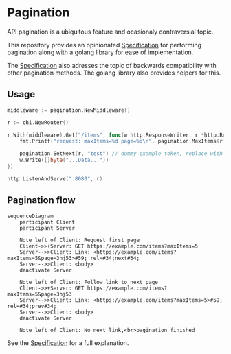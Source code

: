 # Pagination

API pagination is a ubiquitous feature and ocasionaly contraversial topic.

This repository provides an opinionated [Specification](SPECIFICATION.md) for performing pagination
along with a golang library for ease of implementation.

The [Specification](SPECIFICATION.md) also adresses the topic of backwards compatibility with other pagination
methods. The golang library also provides helpers for this.

## Usage

```go
middleware := pagination.NewMiddleware()

r := chi.NewRouter()

r.With(middleware).Get("/items", func(w http.ResponseWriter, r *http.Request) {
    fmt.Printf("request: maxItems=%d page=%q\n", pagination.MaxItems(r), pagination.Page(r))

    pagination.SetNext(r, "test") // dummy example token, replace with your own
    w.Write([]byte("...Data..."))
})

http.ListenAndServe(":8080", r)
```

## Pagination flow

```mermaid
sequenceDiagram
    participant Client
    participant Server

    Note left of Client: Request first page
    Client->>+Server: GET https://example.com/items?maxItems=5
    Server-->>Client: Link: <https://example.com/items?maxItems=5&page=3hj53>#59; rel=#34;next#34;
    Server-->>Client: <body>
    deactivate Server

    Note left of Client: Follow link to next page
    Client->>+Server: GET https://example.com/items?maxItems=5&page=3hj53
    Server-->>Client: Link: <https://example.com/items?maxItems=5>#59; rel=#34;prev#34;
    Server-->>Client: <body>
    deactivate Server

    Note left of Client: No next link,<br>pagination finished
```

See the [Specification](SPECIFICATION.md) for a full explanation.
